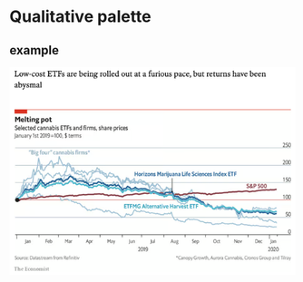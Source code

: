 # Qualitative palette

## example

[![](../img/2024-04-16-04-23-56.png)](https://www.economist.com/graphic-detail/2020/01/13/investors-rush-to-bring-weed-to-the-masses)